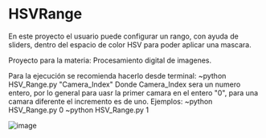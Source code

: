 # HSVRange
En este proyecto el usuario puede configurar un rango, con ayuda de sliders, dentro del espacio de color HSV para poder aplicar una mascara.

Proyecto para la materia: Procesamiento digital de imagenes.

Para la ejecución se recomienda hacerlo desde terminal:
~python HSV_Range.py "Camera_Index"
Donde Camera_Index sera un numero entero, por lo general para uasr la primer camara en el entero "0", para una camara diferente el incremento es de uno.
Ejemplos:
~python HSV_Range.py 0
~python HSV_Range.py 1

![image](https://github.com/user-attachments/assets/d4fd56f0-84c4-4d54-96e7-d7648d7e3318)
